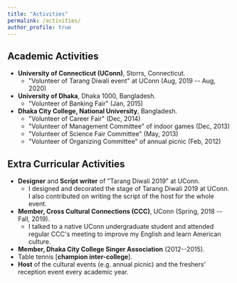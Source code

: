 ```yaml
---
title: "Activities"
permalink: /activities/
author_profile: true
---
```


## Academic Activities
* **University of Connecticut (UConn)**, Storrs, Connecticut.
  + "Volunteer of Tarang Diwali event" at UConn (Aug, 2019 -- Aug, 2020)
* **University of Dhaka**, Dhaka 1000, Bangladesh.
  + "Volunteer of Banking Fair" (Jan, 2015)
* **Dhaka City College, National University**, Bangladesh.
  + "Volunteer of Career Fair" (Dec, 2014)
  + "Volunteer of Management Committee" of indoor games (Dec, 2013)
  + "Volunteer of Science Fair Committee" (May, 2013)
  + "Volunteer of Organizing Committee" of annual picnic (Feb, 2012)

## Extra Curricular Activities
* **Designer** and **Script writer** of "Tarang Diwali 2019" at UConn.
  + I designed and decorated the stage of Tarang Diwali 2019 at UConn. I also contributed on writing the script of the host for the whole event.
* **Member, Cross Cultural Connections (CCC)**, UConn (Spring, 2018 -- Fall, 2019).
  + I talked to a native UConn undergraduate student and attended regular CCC's meeting to improve my English and learn American culture. 
* **Member, Dhaka City College Singer Association** (2012--2015).
* Table tennis [**champion inter-college**].
* **Host** of the cultural events (e.g. annual picnic) and the freshers' reception event every academic year.
